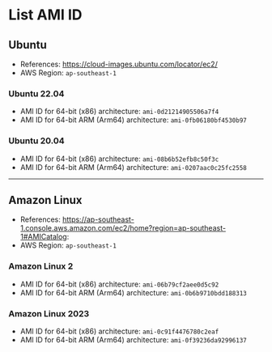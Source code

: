 # List AMI ID

## Ubuntu

- References: https://cloud-images.ubuntu.com/locator/ec2/
- AWS Region: `ap-southeast-1`

### Ubuntu 22.04
   - AMI ID for 64-bit (x86) architecture: `ami-0d21214905506a7f4`
   - AMI ID for 64-bit ARM (Arm64) architecture: `ami-0fb06180bf4530b97`

### Ubuntu 20.04
   - AMI ID for 64-bit (x86) architecture: `ami-08b6b52efb8c50f3c`
   - AMI ID for 64-bit ARM (Arm64) architecture: `ami-0207aac0c25fc2558`

---

##  Amazon Linux

- References: https://ap-southeast-1.console.aws.amazon.com/ec2/home?region=ap-southeast-1#AMICatalog:
- AWS Region: `ap-southeast-1`

###  Amazon Linux 2
   - AMI ID for 64-bit (x86) architecture: `ami-06b79cf2aee0d5c92`
   - AMI ID for 64-bit ARM (Arm64) architecture: `ami-0b6b9710bdd188313`

### Amazon Linux 2023
   - AMI ID for 64-bit (x86) architecture: `ami-0c91f4476780c2eaf`
   - AMI ID for 64-bit ARM (Arm64) architecture: `ami-0f39236da92996137`
